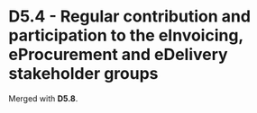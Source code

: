 # D5.4 - Regular contribution and participation to the eInvoicing, eProcurement and eDelivery stakeholder groups

Merged with **D5.8**.
